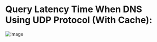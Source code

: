 # Query Latency Time When DNS Using UDP Protocol (With Cache):

![image](https://github.com/gawhale-ashwini/Security-Project/assets/149654320/f06fa161-6f28-447a-8b93-ed9efa9a1c3b)

